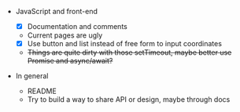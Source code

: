 
- JavaScript and front-end
    - [x] Documentation and comments
    - Current pages are ugly
    - [x] Use button and list instead of free form to input coordinates
    - ~~Things are quite dirty with those setTimeout, maybe better use Promise and async/await?~~

- In general
    - README
    - Try to build a way to share API or design, maybe through docs
